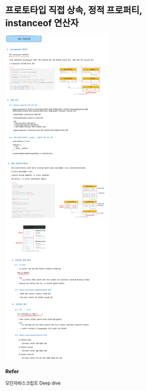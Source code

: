 # 프로토타입 직접 상속, 정적 프로퍼티, instanceof 연산자

![prototype image](../img/프로토타입직접상속&정적프로퍼티.png)

### Refer
모던자바스크립트 Deep dive
